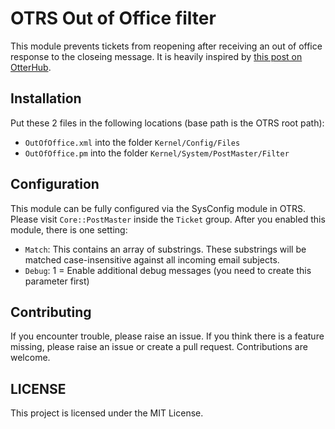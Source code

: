 # OTRS Out of Office filter

This module prevents tickets from reopening after receiving an out of office response to the closeing message. It is heavily inspired by [this post on OtterHub](http://forums.otterhub.org/viewtopic.php?p=98057#p98057).

## Installation

Put these 2 files in the following locations (base path is the OTRS root path):

* `OutOfOffice.xml` into the folder `Kernel/Config/Files`
* `OutOfOffice.pm` into the folder `Kernel/System/PostMaster/Filter`

## Configuration

This module can be fully configured via the SysConfig module in OTRS. Please visit `Core::PostMaster` inside the `Ticket` group. After you enabled this module, there is one setting:

* `Match`: This contains an array of substrings. These substrings will be matched case-insensitive against all incoming email subjects.
* `Debug`: 1 = Enable additional debug messages (you need to create this parameter first)

## Contributing

If you encounter trouble, please raise an issue. If you think there is a feature missing, please raise an issue or create a pull request. Contributions are welcome.


## LICENSE

This project is licensed under the MIT License.